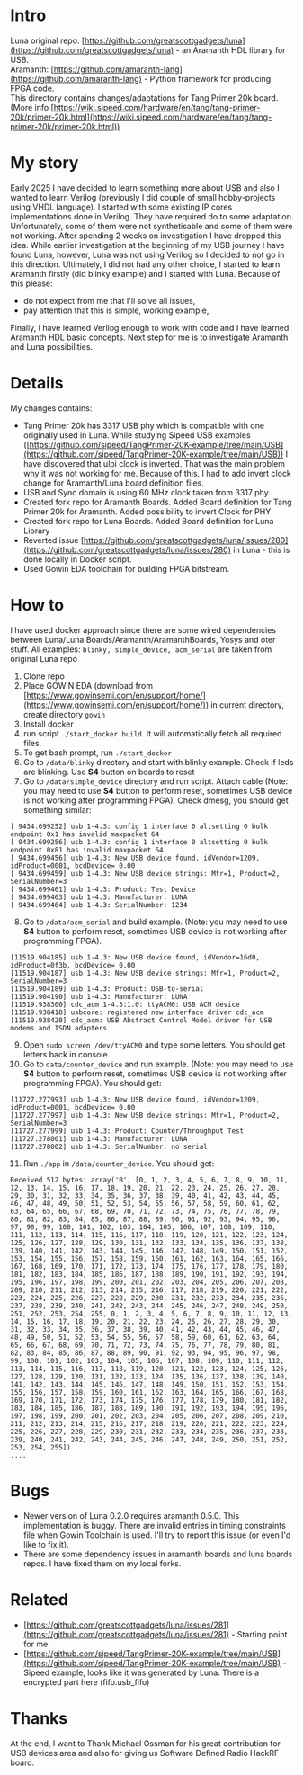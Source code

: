 # Intro 
Luna original repo: [https://github.com/greatscottgadgets/luna](https://github.com/greatscottgadgets/luna) - an Aramanth HDL library for USB.  
Aramanth: [https://github.com/amaranth-lang](https://github.com/amaranth-lang) - Python framework for producing FPGA code.  
This directory contains changes/adaptations for Tang Primer 20k board. (More info [https://wiki.sipeed.com/hardware/en/tang/tang-primer-20k/primer-20k.html](https://wiki.sipeed.com/hardware/en/tang/tang-primer-20k/primer-20k.html))

# My story
Early 2025 I have decided to learn something more about USB and also I wanted to learn Verilog (previously I did couple of small hobby-projects using VHDL language). I started with some existing IP cores implementations done in Verilog. They have required do to some adaptation. Unfortunately, some of them were not synthetisable and some of them were not working. After spending 2 weeks on investigation I have dropped this idea. While earlier investigation at the beginning of my USB journey I have found Luna, however, Luna was not using Verilog so I decided to not go in this direction. Ultimately, I did not had any other choice, I started to learn Aramanth firstly (did blinky example) and I started with Luna.
Because of this please:
- do not expect from me that I'll solve all issues,
- pay attention that this is simple, working example,

Finally, I have learned Verilog enough to work with code and I have learned Aramanth HDL basic concepts.
Next step for me is to investigate Aramanth and Luna possibilities.

# Details
My changes contains:
- Tang Primer 20k has 3317 USB phy which is compatible with one originally used in Luna. While studying Sipeed USB examples ([https://github.com/sipeed/TangPrimer-20K-example/tree/main/USB](https://github.com/sipeed/TangPrimer-20K-example/tree/main/USB)) I have discovered that ulpi clock is inverted. That was the main problem why it was not working for me. Because of this, I had to add invert clock change for Aramanth/Luna board definition files. 
- USB and Sync domain is using 60 MHz clock taken from 3317 phy.
- Created fork repo for Aramanth Boards. Added Board definition for Tang Primer 20k for Aramanth. Added possibility to invert Clock for PHY
- Created fork repo for Luna Boards. Added Board definition for Luna Library
- Reverted issue [https://github.com/greatscottgadgets/luna/issues/280](https://github.com/greatscottgadgets/luna/issues/280) in Luna - this is done locally in Docker script.
- Used Gowin EDA toolchain for building FPGA bitstream.


# How to
I have used docker approach since there are some wired dependencies between Luna/Luna Boards/Aramanth/AramanthBoards, Yosys and oter stuff.
All examples: `blinky, simple_device, acm_serial` are taken from original Luna repo
1. Clone repo
2. Place GOWIN EDA (download from [https://www.gowinsemi.com/en/support/home/](https://www.gowinsemi.com/en/support/home/)) in current directory, create directory `gowin`
3. Install docker
4. run script `./start_docker build`. It will automatically fetch all required files.
5. To get bash prompt, run `./start_docker`
6. Go to `/data/blinky` directory and start with blinky example. Check if leds are blinking. Use **S4** button on boards to reset
7. Go to `/data/simple_device` directory and run script. Attach cable (Note: you may need to use **S4** button to perform reset, sometimes USB device is not working after programming FPGA).
   Check dmesg, you should get something similar:
```[ 9434.599213] usb 1-4.3: new high-speed USB device number 12 using xhci_hcd
[ 9434.699252] usb 1-4.3: config 1 interface 0 altsetting 0 bulk endpoint 0x1 has invalid maxpacket 64
[ 9434.699256] usb 1-4.3: config 1 interface 0 altsetting 0 bulk endpoint 0x81 has invalid maxpacket 64
[ 9434.699456] usb 1-4.3: New USB device found, idVendor=1209, idProduct=0001, bcdDevice= 0.00
[ 9434.699459] usb 1-4.3: New USB device strings: Mfr=1, Product=2, SerialNumber=3
[ 9434.699461] usb 1-4.3: Product: Test Device
[ 9434.699463] usb 1-4.3: Manufacturer: LUNA
[ 9434.699464] usb 1-4.3: SerialNumber: 1234
```
8. Go to `/data/acm_serial` and build example. (Note: you may need to use **S4** button to perform reset, sometimes USB device is not working after programming FPGA).
```
[11519.904185] usb 1-4.3: New USB device found, idVendor=16d0, idProduct=0f3b, bcdDevice= 0.00
[11519.904187] usb 1-4.3: New USB device strings: Mfr=1, Product=2, SerialNumber=3
[11519.904189] usb 1-4.3: Product: USB-to-serial
[11519.904190] usb 1-4.3: Manufacturer: LUNA
[11519.938300] cdc_acm 1-4.3:1.0: ttyACM0: USB ACM device
[11519.938418] usbcore: registered new interface driver cdc_acm
[11519.938420] cdc_acm: USB Abstract Control Model driver for USB modems and ISDN adapters
```
9. Open `sudo screen /dev/ttyACM0` and type some letters. You should get letters back in console.
10. Go to `data/counter_device` and run example. (Note: you may need to use **S4** button to perform reset, sometimes USB device is not working after programming FPGA). You should get:
```
[11727.277993] usb 1-4.3: New USB device found, idVendor=1209, idProduct=0001, bcdDevice= 0.00
[11727.277997] usb 1-4.3: New USB device strings: Mfr=1, Product=2, SerialNumber=3
[11727.277999] usb 1-4.3: Product: Counter/Throughput Test
[11727.278001] usb 1-4.3: Manufacturer: LUNA
[11727.278002] usb 1-4.3: SerialNumber: no serial
```
11. Run `./app` in `/data/counter_device`. You should get:
```
Received 512 bytes: array('B', [0, 1, 2, 3, 4, 5, 6, 7, 8, 9, 10, 11, 12, 13, 14, 15, 16, 17, 18, 19, 20, 21, 22, 23, 24, 25, 26, 27, 28, 29, 30, 31, 32, 33, 34, 35, 36, 37, 38, 39, 40, 41, 42, 43, 44, 45, 46, 47, 48, 49, 50, 51, 52, 53, 54, 55, 56, 57, 58, 59, 60, 61, 62, 63, 64, 65, 66, 67, 68, 69, 70, 71, 72, 73, 74, 75, 76, 77, 78, 79, 80, 81, 82, 83, 84, 85, 86, 87, 88, 89, 90, 91, 92, 93, 94, 95, 96, 97, 98, 99, 100, 101, 102, 103, 104, 105, 106, 107, 108, 109, 110, 111, 112, 113, 114, 115, 116, 117, 118, 119, 120, 121, 122, 123, 124, 125, 126, 127, 128, 129, 130, 131, 132, 133, 134, 135, 136, 137, 138, 139, 140, 141, 142, 143, 144, 145, 146, 147, 148, 149, 150, 151, 152, 153, 154, 155, 156, 157, 158, 159, 160, 161, 162, 163, 164, 165, 166, 167, 168, 169, 170, 171, 172, 173, 174, 175, 176, 177, 178, 179, 180, 181, 182, 183, 184, 185, 186, 187, 188, 189, 190, 191, 192, 193, 194, 195, 196, 197, 198, 199, 200, 201, 202, 203, 204, 205, 206, 207, 208, 209, 210, 211, 212, 213, 214, 215, 216, 217, 218, 219, 220, 221, 222, 223, 224, 225, 226, 227, 228, 229, 230, 231, 232, 233, 234, 235, 236, 237, 238, 239, 240, 241, 242, 243, 244, 245, 246, 247, 248, 249, 250, 251, 252, 253, 254, 255, 0, 1, 2, 3, 4, 5, 6, 7, 8, 9, 10, 11, 12, 13, 14, 15, 16, 17, 18, 19, 20, 21, 22, 23, 24, 25, 26, 27, 28, 29, 30, 31, 32, 33, 34, 35, 36, 37, 38, 39, 40, 41, 42, 43, 44, 45, 46, 47, 48, 49, 50, 51, 52, 53, 54, 55, 56, 57, 58, 59, 60, 61, 62, 63, 64, 65, 66, 67, 68, 69, 70, 71, 72, 73, 74, 75, 76, 77, 78, 79, 80, 81, 82, 83, 84, 85, 86, 87, 88, 89, 90, 91, 92, 93, 94, 95, 96, 97, 98, 99, 100, 101, 102, 103, 104, 105, 106, 107, 108, 109, 110, 111, 112, 113, 114, 115, 116, 117, 118, 119, 120, 121, 122, 123, 124, 125, 126, 127, 128, 129, 130, 131, 132, 133, 134, 135, 136, 137, 138, 139, 140, 141, 142, 143, 144, 145, 146, 147, 148, 149, 150, 151, 152, 153, 154, 155, 156, 157, 158, 159, 160, 161, 162, 163, 164, 165, 166, 167, 168, 169, 170, 171, 172, 173, 174, 175, 176, 177, 178, 179, 180, 181, 182, 183, 184, 185, 186, 187, 188, 189, 190, 191, 192, 193, 194, 195, 196, 197, 198, 199, 200, 201, 202, 203, 204, 205, 206, 207, 208, 209, 210, 211, 212, 213, 214, 215, 216, 217, 218, 219, 220, 221, 222, 223, 224, 225, 226, 227, 228, 229, 230, 231, 232, 233, 234, 235, 236, 237, 238, 239, 240, 241, 242, 243, 244, 245, 246, 247, 248, 249, 250, 251, 252, 253, 254, 255])
....
```
# Bugs
- Newer version of Luna 0.2.0 requires aramanth 0.5.0. This implementation is buggy. There are invalid entries in timing constraints file when Gowin Toolchain is used. I'll try to report this issue (or even I'd like to fix it).
- There are some dependency issues in aramanth boards and luna boards repos. I have fixed them on my local forks.
# Related
- [https://github.com/greatscottgadgets/luna/issues/281](https://github.com/greatscottgadgets/luna/issues/281) - Starting point for me.
- [https://github.com/sipeed/TangPrimer-20K-example/tree/main/USB](https://github.com/sipeed/TangPrimer-20K-example/tree/main/USB) - Sipeed example, looks like it was generated by Luna. There is a encrypted part here (fifo.usb_fifo)

# Thanks
At the end, I want to Thank Michael Ossman for his great contribution for USB devices area and also for giving us Software Defined Radio HackRF board. 

